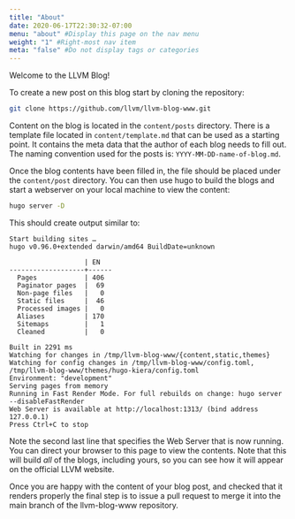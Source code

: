 ```yaml
---
title: "About"
date: 2020-06-17T22:30:32-07:00
menu: "about" #Display this page on the nav menu
weight: "1" #Right-most nav item
meta: "false" #Do not display tags or categories
---
```


Welcome to the LLVM Blog!

To create a new post on this blog start by cloning the repository:

```sh
git clone https://github.com/llvm/llvm-blog-www.git
```

Content on the blog is located in the `content/posts` directory. There is a
template file located in `content/template.md` that can be used as a starting
point. It contains the meta data that the author of each blog needs to fill out.
The naming convention used for the posts is: `YYYY-MM-DD-name-of-blog.md`. 

Once the blog contents have been filled in, the file should be placed under the
`content/post` directory. You can then use hugo to build the blogs and start a
webserver on your local machine to view the content:

```sh
hugo server -D
```

This should create output similar to:

```
Start building sites …
hugo v0.96.0+extended darwin/amd64 BuildDate=unknown

                   | EN
-------------------+------
  Pages            | 406
  Paginator pages  |  69
  Non-page files   |   0
  Static files     |  46
  Processed images |   0
  Aliases          | 170
  Sitemaps         |   1
  Cleaned          |   0

Built in 2291 ms
Watching for changes in /tmp/llvm-blog-www/{content,static,themes}
Watching for config changes in /tmp/llvm-blog-www/config.toml, /tmp/llvm-blog-www/themes/hugo-kiera/config.toml
Environment: "development"
Serving pages from memory
Running in Fast Render Mode. For full rebuilds on change: hugo server --disableFastRender
Web Server is available at http://localhost:1313/ (bind address 127.0.0.1)
Press Ctrl+C to stop

```

Note the second last line that specifies the Web Server that is now running. You
can direct your browser to this page to view the contents. Note that this will
build *all* of the blogs, including yours, so you can see how it will appear on
the official LLVM website.


Once you are happy with the content of your blog post, and checked that it
renders properly the final step is to issue a pull request to merge it into the
main branch of the llvm-blog-www repository.



